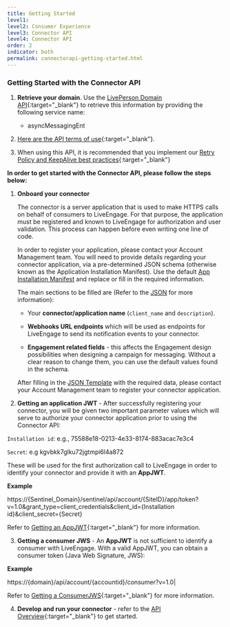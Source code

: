 ```yaml
---
title: Getting Started
level1:
level2: Consumer Experience
level3: Connector API
level4: Connector API
order: 2
indicator: both
permalink: connectorapi-getting-started.html
---
```


### Getting Started with the Connector API

1. **Retrieve your domain**. Use the [LivePerson Domain API](agent-domain-domain-api.html){:target="_blank"} to retrieve this information by providing the following service name:

	* asyncMessagingEnt

2. [Here are the API terms of use](https://www.liveperson.com/policies/apitou){:target="_blank"}.

3. When using this API, it is recommended that you implement our [Retry Policy and KeepAlive best practices](guides-retry-policy.html){:target="_blank"}

[comment]: <> (guides-retry-policy.html needs to be updated with Connector API as well)

**In order to get started with the Connector API, please follow the steps below:**

1. **Onboard your connector**

	The connector is a server application that is used to make HTTPS calls on behalf of consumers to LiveEngage. For that purpose, the application must be registered and known to LiveEngage for authorization and user validation. This process can happen before even writing one line of code.

	In order to register your application, please contact your Account Management team. You will need to provide details regarding your connector application, via a pre-determined JSON schema (otherwise known as the Application Installation Manifest). Use the default [App Installation Manifest](AppInstallJSON.html) and replace or fill in the required information.

	The main sections to be filled are (Refer to the [JSON](AppInstallJSON.html) for more information):

	* Your **connector/application name** (`client_name` and `description`).

	* **Webhooks URL endpoints** which will be used as endpoints for LiveEngage to send its notification events to your connector.

	* **Engagement related fields** - this affects the Engagement design possibilities when designing a campaign for messaging. Without a clear reason to change them, you can use the default values found in the schema.

	After filling in the [JSON Template](AppInstallJSON.html) with the required data, please contact your Account Management team to register your connector application.

2. **Getting an application JWT** - After successfully registering your connector, you will be given two important parameter values which will serve to authorize your connector application prior to using the Connector API:

`Installation id`:  e.g., 75588e18-0213-4e33-8174-883acac7e3c4

`Secret`:  e.g kgvbkk7glku72jgtmpi6l4a872

These will be used for the first authorization call to LiveEngage in order to identify your connector and provide it with an **AppJWT**.

**Example**

https://{Sentinel_Domain}/sentinel/api/account/{SiteID}/app/token?v=1.0&grant_type=client_credentials&client_id={Installation id}&client_secret={Secret}

Refer to [Getting an AppJWT](Create_AppJWT.html){:target="_blank"} for more information.

3. **Getting a consumer JWS** - An **AppJWT** is not sufficient to identify a consumer with LiveEngage. With a valid AppJWT, you can obtain a consumer token (Java Web Signature, JWS):

**Example**

https://{domain}/api/account/{accountid}/consumer?v=1.0|

Refer to [Getting a ConsumerJWS](Create_ConsumerJWS.html){:target="_blank"} for more information.

4. **Develop and run your connector** - refer to the [API Overview](connector-api-overview.html){:target="_blank"} to get started.
